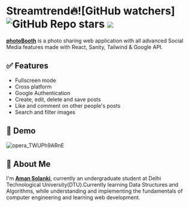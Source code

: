 
# Streamtrend🔥![GitHub watchers] ![GitHub Repo stars](https://img.shields.io/github/stars/dhruba-datta/photoBooth?style=social) ![](https://visitor-badge.glitch.me/badge?page_id=dhruba-datta.dhruba-datta/photoBooth")


**[photoBooth](https://phootobooth.netlify.app)** is a photo sharing web application with all advanced Social Media features made with React, Sanity, Tailwind & Google API.


## ✅ Features

- Fullscreen mode
- Cross platform
- Google Authentication
- Create, edit, delete and save posts
- Like and comment on other people's posts
- Search and filter images
## 🐣 Demo

![opera_TWUPh9ARnE](https://user-images.githubusercontent.com/74358627/151503783-2b84b7dc-b2d0-4c44-9b91-bddaf16518e6.jpg)

## 🚀 About Me
I'm **[Aman Solanki](https://bit.ly/amansolankiportfolio)**, currently an undergraduate student at Delhi Technological University(DTU).Currently learning Data Structures and Algorithms, while understanding and implementing the fundamentals of computer engineering and learning web development.

